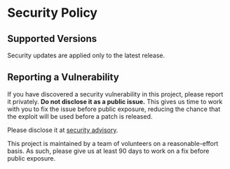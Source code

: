 # Security Policy

## Supported Versions

Security updates are applied only to the latest release.

## Reporting a Vulnerability

If you have discovered a security vulnerability in this project, please report it privately. **Do not disclose it as a public issue.** This gives us time to work with you to fix the issue before public exposure, reducing the chance that the exploit will be used before a patch is released.

Please disclose it at [security advisory](https://github.com/geventhttpclient/geventhttpclient/security/advisories/new).

This project is maintained by a team of volunteers on a reasonable-effort basis. As such, please give us at least 90 days to work on a fix before public exposure.
